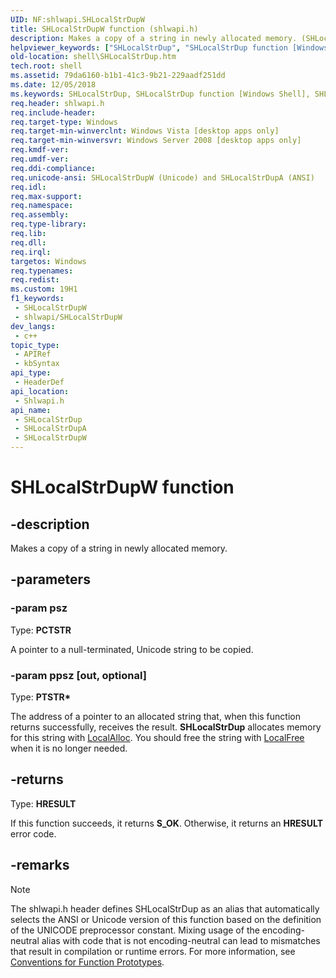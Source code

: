 ```yaml
---
UID: NF:shlwapi.SHLocalStrDupW
title: SHLocalStrDupW function (shlwapi.h)
description: Makes a copy of a string in newly allocated memory. (SHLocalStrDupW)
helpviewer_keywords: ["SHLocalStrDup", "SHLocalStrDup function [Windows Shell]", "SHLocalStrDupW", "_shell_SHLocalStrDup", "shell.SHLocalStrDup", "shlwapi/SHLocalStrDup", "shlwapi/SHLocalStrDupW"]
old-location: shell\SHLocalStrDup.htm
tech.root: shell
ms.assetid: 79da6160-b1b1-41c3-9b21-229aadf251dd
ms.date: 12/05/2018
ms.keywords: SHLocalStrDup, SHLocalStrDup function [Windows Shell], SHLocalStrDupA, SHLocalStrDupW, _shell_SHLocalStrDup, shell.SHLocalStrDup, shlwapi/SHLocalStrDup, shlwapi/SHLocalStrDupA, shlwapi/SHLocalStrDupW
req.header: shlwapi.h
req.include-header: 
req.target-type: Windows
req.target-min-winverclnt: Windows Vista [desktop apps only]
req.target-min-winversvr: Windows Server 2008 [desktop apps only]
req.kmdf-ver: 
req.umdf-ver: 
req.ddi-compliance: 
req.unicode-ansi: SHLocalStrDupW (Unicode) and SHLocalStrDupA (ANSI)
req.idl: 
req.max-support: 
req.namespace: 
req.assembly: 
req.type-library: 
req.lib: 
req.dll: 
req.irql: 
targetos: Windows
req.typenames: 
req.redist: 
ms.custom: 19H1
f1_keywords:
 - SHLocalStrDupW
 - shlwapi/SHLocalStrDupW
dev_langs:
 - c++
topic_type:
 - APIRef
 - kbSyntax
api_type:
 - HeaderDef
api_location:
 - Shlwapi.h
api_name:
 - SHLocalStrDup
 - SHLocalStrDupA
 - SHLocalStrDupW
---
```


# SHLocalStrDupW function


## -description

Makes a copy of a string in newly allocated memory.

## -parameters

### -param psz

Type: <b>PCTSTR</b>

A pointer to a null-terminated, Unicode string to be copied.

### -param ppsz [out, optional]

Type: <b>PTSTR*</b>

The address of a pointer to an allocated string that, when this function returns successfully, receives the result. <b>SHLocalStrDup</b> allocates memory for this string with <a href="/windows/desktop/api/winbase/nf-winbase-localalloc">LocalAlloc</a>. You should free the string with <a href="/windows/desktop/api/winbase/nf-winbase-localfree">LocalFree</a> when it is no longer needed.

## -returns

Type: <b>HRESULT</b>

If this function succeeds, it returns <b>S_OK</b>. Otherwise, it returns an <b>HRESULT</b> error code.

## -remarks

> [!NOTE]
> The shlwapi.h header defines SHLocalStrDup as an alias that automatically selects the ANSI or Unicode version of this function based on the definition of the UNICODE preprocessor constant. Mixing usage of the encoding-neutral alias with code that is not encoding-neutral can lead to mismatches that result in compilation or runtime errors. For more information, see [Conventions for Function Prototypes](/windows/win32/intl/conventions-for-function-prototypes).

